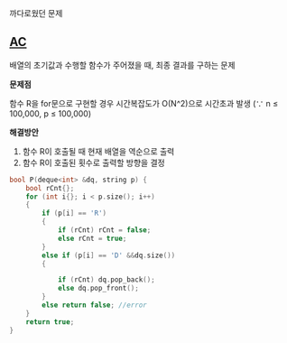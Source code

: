 까다로웠던 문제

## [AC](https://www.acmicpc.net/problem/5430)

배열의 초기값과 수행할 함수가 주어졌을 때, 최종 결과를 구하는 문제

**문제점**  

함수 R을 for문으로 구현할 경우 시간복잡도가 O(N^2)으로 시간초과 발생 (∵ n ≤ 100,000,  p ≤ 100,000)

**해결방안**
1. 함수 R이 호출될 때 현재 배열을 역순으로 출력
2. 함수 R이 호출된 횟수로 출력할 방향을 결정

```cpp
bool P(deque<int> &dq, string p) {
	bool rCnt{};
	for (int i{}; i < p.size(); i++)
	{
		if (p[i] == 'R')
		{
			if (rCnt) rCnt = false;
			else rCnt = true;
		}
		else if (p[i] == 'D' &&dq.size())
		{

			if (rCnt) dq.pop_back();
			else dq.pop_front();
		}
		else return false; //error
	}
	return true;
}
```
